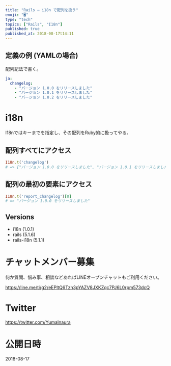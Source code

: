 ```yaml
---
title: "Rails — i18n で配列を扱う"
emoji: "🖥"
type: "tech"
topics: ["Rails", "I18n"]
published: true
published_at: 2018-08-17t14:11
---
```


## 定義の例 (YAMLの場合)

配列記法で書く。

```yaml
ja:
  changelog:
    - "バージョン 1.0.0 をリリースしました"
    - "バージョン 1.0.1 をリリースしました"
    - "バージョン 1.0.2 をリリースしました"
```

# i18n

I18nではキーまでを指定し、その配列をRuby的に扱ってやる。

## 配列すべてにアクセス

```rb
I18n.t('changelog')
# => ["バージョン 1.0.0 をリリースしました", "バージョン 1.0.1 をリリースしました", "バージョン 1.0.2 をリリースしました"]
```

## 配列の最初の要素にアクセス

```rb
I18n.t('report_changelog')[0]
# => "バージョン 1.0.0 をリリースしました"
```
## Versions

- i18n (1.0.1)
- rails (5.1.6)
- rails-i18n (5.1.1)








<!-- Update From Qiita API -->

# チャットメンバー募集


何か質問、悩み事、相談などあればLINEオープンチャットもご利用ください。

https://line.me/ti/g2/eEPltQ6Tzh3pYAZV8JXKZqc7PJ6L0rpm573dcQ





# Twitter


https://twitter.com/YumaInaura


<!-- Update From Qiita API -->



# 公開日時

2018-08-17
